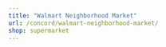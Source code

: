 ```yaml
---
title: "Walmart Neighborhood Market"
url: /concord/walmart-neighborhood-market/
shop: supermarket
---
```

